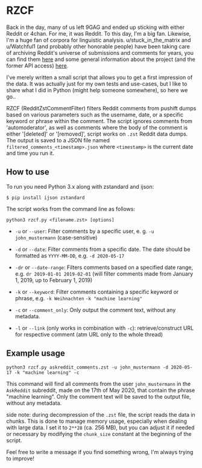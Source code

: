 # RZCF
Back in the day, many of us left 9GAG and ended up sticking with either Reddit or 4chan. For me, it was Reddit. To this day, I'm a big fan. Likewise, I'm a huge fan of corpora for linguistic analysis.
u/stuck_in_the_matrix and u/Watchful1 (and probably other honorable people) have been taking care of archiving Reddit's universe of submissions and comments for years, you can find them [here](https://academictorrents.com/details/7c0645c94321311bb05bd879ddee4d0eba08aaee) and some general information about the project (and the former API access) [here](https://www.reddit.com/r/pushshift/comments/bcxguf/).

I've merely written a small script that allows you to get a first impression of the data. It was actually just for my own tests and use-cases, but I like to share what I did in Python (might help someone somewhere), so here we go..

RZCF (RedditZstCommentFilter) filters Reddit comments from pushift dumps based on various parameters such as the username, date, or a specific keyword or phrase within the comment. The script ignores comments from 'automoderator', as well as comments where the body of the comment is either '[deleted]' or '[removed]', script works on `.zst` Reddit data dumps. The output is saved to a JSON file named `filtered_comments_<timestamp>.json` where `<timestamp>` is the current date and time you run it.

## How to use

To run you need Python 3.x along with zstandard and ijson:

`$ pip install ijson zstandard`

The script works from the command line as follows:

`python3 rzcf.py <filename.zst> [options]` 

-   `-u` or `--user`: Filter comments by a specific user, e. g. `-u john_mustermann` (case-sensitive)
   
-   `-d` or `--date`: Filter comments from a specific date. The date should be formatted as `YYYY-MM-DD`, e.g. `-d 2020-05-17`

- `-dr` or `--date-range`: Filters comments based on a specified date range, e.g. `dr 2019-01-01 2019-02-01` (will filter comments made from January 1, 2019, up to February 1, 2019)
    
-   `-k` or `--keyword`: Filter comments containing a specific keyword or phrase, e.g. `-k Weihnachten` `-k "machine learning"`
    
-   `-c` or `--comment_only`: Only output the comment text, without any metadata.
- `-l` or `--link` (only works in combination with `-c`): retrieve/construct URL for respective comment (atm URL only to the whole thread)
    

## Example usage

`python3 rzcf.py askreddit_comments.zst -u john_mustermann -d 2020-05-17 -k "machine learning" -c` 

This command will find all comments from the user `john_mustermann` in the `AskReddit` subreddit, made on the 17th of May 2020, that contain the phrase "machine learning". Only the comment text will be saved to the output file, without any metadata.

side note: during decompression of the `.zst` file, the script reads the data in chunks. This is done to manage memory usage, especially when dealing with large data. I set it to `2**28` (ca. 256 MB), but you can adjust it if needed or necessary by modifying the `chunk_size` constant at the beginning of the script.

Feel free to write a message if you find something wrong, I'm always trying to improve!
